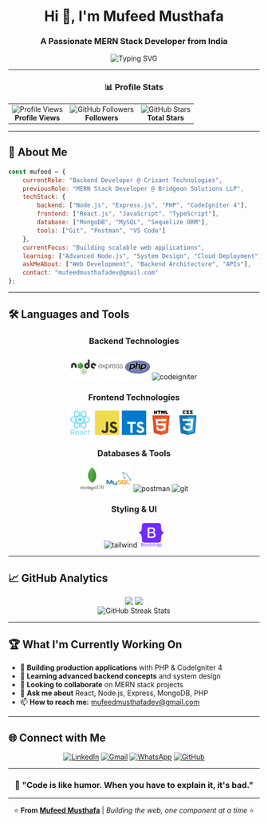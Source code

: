 <div align="center">

# Hi 👋, I'm **Mufeed Musthafa**

### A Passionate **MERN Stack Developer** from India

<img src="https://readme-typing-svg.herokuapp.com?font=Fira+Code&size=22&duration=3000&pause=1000&color=00D9FF&center=true&vCenter=true&width=500&lines=Full+Stack+Developer;MERN+Stack+Specialist;Backend+Focused+Engineer;Always+Learning+New+Things" alt="Typing SVG" />

</div>

---

<div align="center">

### 📊 **Profile Stats**

<table>
<tr>
<td align="center">
<img src="https://komarev.com/ghpvc/?username=Mufeednm&label=Profile%20Views&color=0e75b6&style=flat" alt="Profile Views" />
<br>
<strong>Profile Views</strong>
</td>
<td align="center">
<img src="https://img.shields.io/github/followers/Mufeednm?label=Followers&style=social" alt="GitHub Followers" />
<br>
<strong>Followers</strong>
</td>
<td align="center">
<img src="https://img.shields.io/github/stars/Mufeednm?label=Stars&style=social" alt="GitHub Stars" />
<br>
<strong>Total Stars</strong>
</td>
</tr>
</table>

</div>

---

## 🚀 **About Me**

```javascript
const mufeed = {
    currentRole: "Backend Developer @ Crisant Technologies",
    previousRole: "MERN Stack Developer @ Bridgeon Solutions LLP",
    techStack: {
        backend: ["Node.js", "Express.js", "PHP", "CodeIgniter 4"],
        frontend: ["React.js", "JavaScript", "TypeScript"],
        database: ["MongoDB", "MySQL", "Sequelize ORM"],
        tools: ["Git", "Postman", "VS Code"]
    },
    currentFocus: "Building scalable web applications",
    learning: ["Advanced Node.js", "System Design", "Cloud Deployment"],
    askMeAbout: ["Web Development", "Backend Architecture", "APIs"],
    contact: "mufeedmusthafadev@gmail.com"
};
```

---

## 🛠️ **Languages and Tools**

<div align="center">

### **Backend Technologies**
<p>
<img src="https://raw.githubusercontent.com/devicons/devicon/master/icons/nodejs/nodejs-original-wordmark.svg" alt="nodejs" width="50" height="50"/>
<img src="https://raw.githubusercontent.com/devicons/devicon/master/icons/express/express-original-wordmark.svg" alt="express" width="50" height="50"/>
<img src="https://raw.githubusercontent.com/devicons/devicon/master/icons/php/php-original.svg" alt="php" width="50" height="50"/>
<img src="https://cdn.worldvectorlogo.com/logos/codeigniter.svg" alt="codeigniter" width="50" height="50"/>
</p>

### **Frontend Technologies**
<p>
<img src="https://raw.githubusercontent.com/devicons/devicon/master/icons/react/react-original-wordmark.svg" alt="react" width="50" height="50"/>
<img src="https://raw.githubusercontent.com/devicons/devicon/master/icons/javascript/javascript-original.svg" alt="javascript" width="50" height="50"/>
<img src="https://raw.githubusercontent.com/devicons/devicon/master/icons/typescript/typescript-original.svg" alt="typescript" width="50" height="50"/>
<img src="https://raw.githubusercontent.com/devicons/devicon/master/icons/html5/html5-original-wordmark.svg" alt="html5" width="50" height="50"/>
<img src="https://raw.githubusercontent.com/devicons/devicon/master/icons/css3/css3-original-wordmark.svg" alt="css3" width="50" height="50"/>
</p>

### **Databases & Tools**
<p>
<img src="https://raw.githubusercontent.com/devicons/devicon/master/icons/mongodb/mongodb-original-wordmark.svg" alt="mongodb" width="50" height="50"/>
<img src="https://raw.githubusercontent.com/devicons/devicon/master/icons/mysql/mysql-original-wordmark.svg" alt="mysql" width="50" height="50"/>
<img src="https://www.vectorlogo.zone/logos/getpostman/getpostman-icon.svg" alt="postman" width="50" height="50"/>
<img src="https://raw.githubusercontent.com/devicons/devicon/master/icons/git/git-scm-icon.svg" alt="git" width="50" height="50"/>
</p>

### **Styling & UI**
<p>
<img src="https://www.vectorlogo.zone/logos/tailwindcss/tailwindcss-icon.svg" alt="tailwind" width="50" height="50"/>
<img src="https://raw.githubusercontent.com/devicons/devicon/master/icons/bootstrap/bootstrap-plain-wordmark.svg" alt="bootstrap" width="50" height="50"/>
</p>

</div>

---

## 📈 **GitHub Analytics**

<div align="center">
<img height="180em" src="https://github-readme-stats.vercel.app/api?username=Mufeednm&show_icons=true&theme=tokyonight&include_all_commits=true&count_private=true"/>
<img height="180em" src="https://github-readme-stats.vercel.app/api/top-langs/?username=Mufeednm&layout=compact&langs_count=6&theme=tokyonight&hide=c%2B%2B,c,java"/>
</div>

<div align="center">
<img src="https://github-readme-streak-stats.herokuapp.com/?user=Mufeednm&theme=tokyonight" alt="GitHub Streak Stats" />
</div>

---

## 🏆 **What I'm Currently Working On**

- 🔭 **Building production applications** with PHP & CodeIgniter 4
- 🌱 **Learning advanced backend concepts** and system design
- 👯 **Looking to collaborate** on MERN stack projects
- 💬 **Ask me about** React, Node.js, Express, MongoDB, PHP
- 📫 **How to reach me:** mufeedmusthafadev@gmail.com

---

## 🌐 **Connect with Me**

<div align="center">

[![LinkedIn](https://img.shields.io/badge/LinkedIn-0077B5?style=for-the-badge&logo=linkedin&logoColor=white)](https://linkedin.com/in/mufeedmusthafa)
[![Gmail](https://img.shields.io/badge/Gmail-D14836?style=for-the-badge&logo=gmail&logoColor=white)](mailto:mufeedmusthafadev@gmail.com)
[![WhatsApp](https://img.shields.io/badge/WhatsApp-25D366?style=for-the-badge&logo=whatsapp&logoColor=white)](https://wa.me/919048047636)
[![GitHub](https://img.shields.io/badge/GitHub-100000?style=for-the-badge&logo=github&logoColor=white)](https://github.com/Mufeednm)

</div>

---

<div align="center">

### 💫 **"Code is like humor. When you have to explain it, it's bad."** 

---

⭐️ **From [Mufeed Musthafa](https://github.com/Mufeednm)** | *Building the web, one component at a time* ⭐️

</div>
